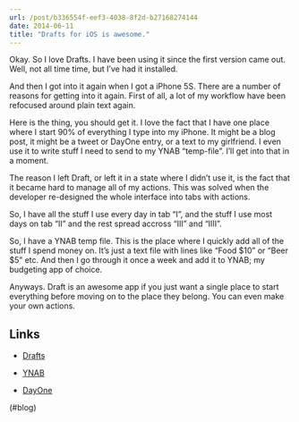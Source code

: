 ```yaml
---
url: /post/b336554f-eef3-4038-8f2d-b27168274144
date: 2014-06-11
title: "Drafts for iOS is awesome."
---
```


Okay. So I love Drafts. I have been using it since the first version came out. Well, not all time time, but I&#8217;ve had it installed.



And then I got into it again when I got a iPhone 5S. There are a number of reasons for getting into it again. First of all, a lot of my workflow have been refocused around plain text again.



Here is the thing, you should get it. I love the fact that I have one place where I start 90% of everything I type into my iPhone. It might be a blog post, it might be a tweet or DayOne entry, or a text to my girlfriend. I even use it to write stuff I need to send to my YNAB &#8220;temp-file&#8221;. I&#8217;ll get into that in a moment.



The reason I left Draft, or left it in a state where I didn&#8217;t use it, is the fact that it became hard to manage all of my actions. This was solved when the developer re-designed the whole interface into tabs with actions.



So, I have all the stuff I use every day in tab &#8220;I&#8221;, and the stuff I use most days on tab &#8220;II&#8221; and the rest spread accross &#8220;III&#8221; and &#8220;IIII&#8221;.



So, I have a YNAB temp file. This is the place where I quickly add all of the stuff I spend money on. It&#8217;s just a text file with lines like &#8220;Food $10&#8221; or &#8220;Beer $5&#8221; etc. And then I go through it once a week and add it to YNAB; my budgeting app of choice.



Anyways. Draft is an awesome app if you just want a single place to start everything before moving on to the place they belong. You can even make your own actions.



## Links



  * [Drafts][1]</p> 

  * [YNAB][2]



  * [DayOne][3]



(#blog)



 [1]: http://agiletortoise.com/drafts/

 [2]: https://www.youneedabudget.com

 [3]: http://dayoneapp.com